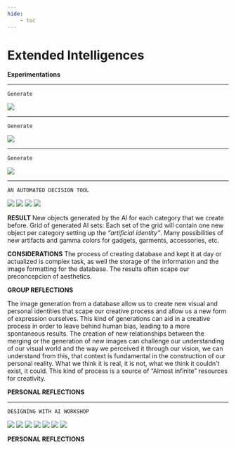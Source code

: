 ```yaml
---
hide:
    - toc
---
```


# Extended Intelligences

**Experimentations**

*********
    Generate
![](../images/ai/111a.jpg)
*********
    Generate
![](../images/ai/111.jpg)
*********
    Generate
![](../images/ai/112.gif)

*********
    AN AUTOMATED DECISION TOOL
![](../images/ai/120.jpg)
![](../images/ai/121.jpg)
![](../images/ai/122.jpg)
![](../images/ai/123.jpg)

**RESULT**
New objects generated by the AI for each category that we create before.
Grid of generated AI sets: Each set of the grid will contain one new object per category setting up the *“artificial identity”*.
Many possibilities of new artifacts and gamma colors for gadgets, garments, accessories, etc. 

**CONSIDERATIONS**
The process of creating database and kept it at day or actualized is complex task, as well the storage of the information and the image formatting for the database.
The results often scape our preconcepcion of aesthetics.

**GROUP REFLECTIONS**

The image generation from a database allow us to create new visual and personal identities that scape our creative process and allow us a new form of expression ourselves.
This kind of generations can aid in a creative process in order to leave behind human bias, leading to a more spontaneous results.
The creation of new relationships between the merging or the generation of new images can challenge our understanding of our visual world and the way we perceived it through our vision, we can understand from this, that context is fundamental in the construction of our personal reality. What we think it is real, it is not, what we think it couldn't exist, it could.
This kind of process is a source of “Almost infinite” resources for creativity.  

**PERSONAL REFLECTIONS**
>

>



*********
    DESIGNING WITH AI WORKSHOP


![](../images/ai/200.jpg)
![](../images/ai/201.jpg)
![](../images/ai/202.jpg)
![](../images/ai/203.jpg)
![](../images/ai/204.jpg)
![](../images/ai/205.jpg)
![](../images/ai/206.jpg)

**PERSONAL REFLECTIONS**
>

>